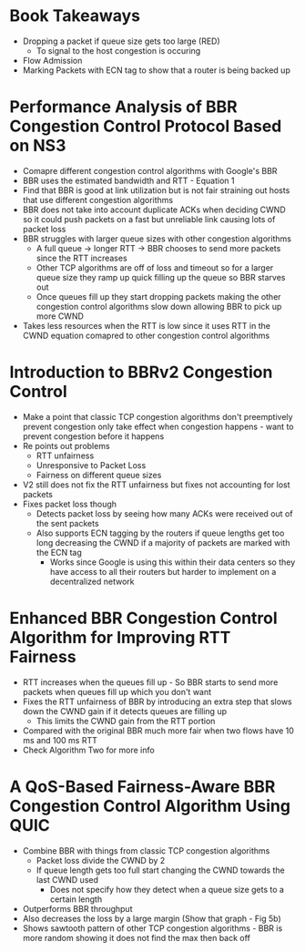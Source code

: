 # Book Takeaways
- Dropping a packet if queue size gets too large (RED)
  - To signal to the host congestion is occuring
- Flow Admission
- Marking Packets with ECN tag to show that a router is being backed up


# Performance Analysis of BBR Congestion Control Protocol Based on NS3
- Comapre different congestion control algorithms with Google's BBR
- BBR uses the estimated bandwidth and RTT - Equation 1
- Find that BBR is good at link utilization but is not fair straining out hosts that use different congestion algorithms
- BBR does not take into account duplicate ACKs when deciding CWND so it could push packets on a fast but unreliable link causing lots of packet loss
- BBR struggles with larger queue sizes with other congestion algorithms
  - A full queue -> longer RTT -> BBR chooses to send more packets since the RTT increases
  - Other TCP algorithms are off of loss and timeout so for a larger queue size they ramp up quick filling up the queue so BBR starves out
  - Once queues fill up they start dropping packets making the other congestion control algorithms slow down allowing BBR to pick up more CWND
- Takes less resources when the RTT is low since it uses RTT in the CWND equation comapred to other congestion control algorithms

# Introduction to BBRv2 Congestion Control
- Make a point that classic TCP congestion algorithms don't preemptively prevent congestion only take effect when congestion happens - want to prevent congestion before it happens
- Re points out problems
  - RTT unfairness
  - Unresponsive to Packet Loss
  - Fairness on different queue sizes
- V2 still does not fix the RTT unfairness but fixes not accounting for lost packets
- Fixes packet loss though
  - Detects packet loss by seeing how many ACKs were received out of the sent packets
  - Also supports ECN tagging by the routers if queue lengths get too long decreasing the CWND if a majority of packets are marked with the ECN tag
    - Works since Google is using this within their data centers so they have access to all their routers but harder to implement on a decentralized network

# Enhanced BBR Congestion Control Algorithm for Improving RTT Fairness
- RTT increases when the queues fill up - So BBR starts to send more packets when queues fill up which you don't want
- Fixes the RTT unfairness of BBR by introducing an extra step that slows down the CWND gain if it detects queues are filling up
  - This limits the CWND gain from the RTT portion
- Compared with the original BBR much more fair when two flows have 10 ms and 100 ms RTT
- Check Algorithm Two for more info


# A QoS-Based Fairness-Aware BBR Congestion Control Algorithm Using QUIC
- Combine BBR with things from classic TCP congestion algorithms
  - Packet loss divide the CWND by 2
  - If queue length gets too full start changing the CWND towards the last CWND used
    - Does not specify how they detect when a queue size gets to a certain length
- Outperforms BBR throughput
- Also decreases the loss by a large margin (Show that graph - Fig 5b)
- Shows sawtooth pattern of other TCP congestion algorithms - BBR is more random showing it does not find the max then back off
